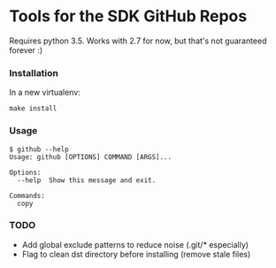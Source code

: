 # Tools for the SDK GitHub Repos

Requires python 3.5.  Works with 2.7 for now, but that's not guaranteed forever :)


### Installation

In a new virtualenv:

```
make install
```

### Usage

```
$ github --help
Usage: github [OPTIONS] COMMAND [ARGS]...

Options:
  --help  Show this message and exit.

Commands:
  copy
```

### TODO

* Add global exclude patterns to reduce noise (.git/* especially)
* Flag to clean dst directory before installing (remove stale files)